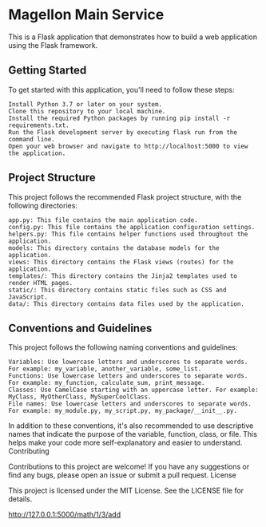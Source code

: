 
# Magellon Main Service

This is a  Flask application that demonstrates how to build a web application using the Flask framework.
## Getting Started

To get started with this application, you'll need to follow these steps:

    Install Python 3.7 or later on your system.
    Clone this repository to your local machine.
    Install the required Python packages by running pip install -r requirements.txt.
    Run the Flask development server by executing flask run from the command line.
    Open your web browser and navigate to http://localhost:5000 to view the application.

## Project Structure

This project follows the recommended Flask project structure, with the following directories:

    app.py: This file contains the main application code.
    config.py: This file contains the application configuration settings.
    helpers.py: This file contains helper functions used throughout the application.
    models: This directory contains the database models for the application.
    views: This directory contains the Flask views (routes) for the application.
    templates/: This directory contains the Jinja2 templates used to render HTML pages.
    static/: This directory contains static files such as CSS and JavaScript.
    data/: This directory contains data files used by the application.

## Conventions and Guidelines

This project follows the following naming conventions and guidelines:

    Variables: Use lowercase letters and underscores to separate words. For example: my_variable, another_variable, some_list.
    Functions: Use lowercase letters and underscores to separate words. For example: my_function, calculate_sum, print_message.
    Classes: Use CamelCase starting with an uppercase letter. For example: MyClass, MyOtherClass, MySuperCoolClass.
    File names: Use lowercase letters and underscores to separate words. For example: my_module.py, my_script.py, my_package/__init__.py.

In addition to these conventions, it's also recommended to use descriptive names that indicate the purpose of the variable, function, class, or file. This helps make your code more self-explanatory and easier to understand.
Contributing

Contributions to this project are welcome! If you have any suggestions or find any bugs, please open an issue or submit a pull request.
License

This project is licensed under the MIT License. See the LICENSE file for details.

http://127.0.0.1:5000/math/1/3/add
